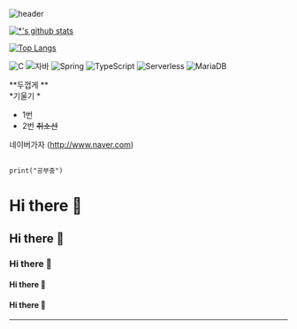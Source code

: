 ![header](https://capsule-render.vercel.app/api?type=wave&color=auto&height=300&section=header&text=깃허브%20특강&fontSize=90)




[![*'s github stats](https://github-readme-stats.vercel.app/api?username=mondewhyo)](https://github.com/mondewhyo)

[![Top Langs](https://github-readme-stats.vercel.app/api/top-langs/?username=mondewhyo)](https://github.com/mondewhyo/github-readme-stats)

![C](https://img.shields.io/badge/-C-123456?style=flat-square&logo=C&logoColor=black)
![자바](https://img.shields.io/badge/-자바-007396?style=flat&logo=Java&logoColor=ffffff)
![Spring](https://img.shields.io/badge/-Spring-6DB33F?style=for-the-badge&logo=Spring&logoColor=white)
![TypeScript](https://img.shields.io/badge/-TypeScript-3178C6?style=flat-square&logo=TypeScript&logoColor=white)
![Serverless](https://img.shields.io/badge/-Serverless-FD5750?style=flat-square&logo=Serverless&logoColor=magenta)
![MariaDB](https://img.shields.io/badge/-MariaDB-1F305F?style=flat-square&logo=mariadb&logoColor=white)

**두껍게 **<br>
*기울기 *<br>

- 1번
- 2번
~~취소선~~

네이버가자 (http://www.naver.com)

```

print("공부중")

```

# Hi there 👋
## Hi there 👋
### Hi there 👋
#### Hi there 👋
#### Hi there 👋
---

